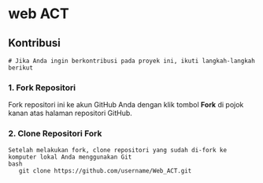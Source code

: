 # web ACT 

## Kontribusi
    # Jika Anda ingin berkontribusi pada proyek ini, ikuti langkah-langkah berikut

### 1. Fork Repositori
   Fork repositori ini ke akun GitHub Anda dengan klik tombol **Fork** di pojok kanan atas halaman repositori GitHub.

### 2. Clone Repositori Fork
    Setelah melakukan fork, clone repositori yang sudah di-fork ke komputer lokal Anda menggunakan Git
    bash
       git clone https://github.com/username/Web_ACT.git

